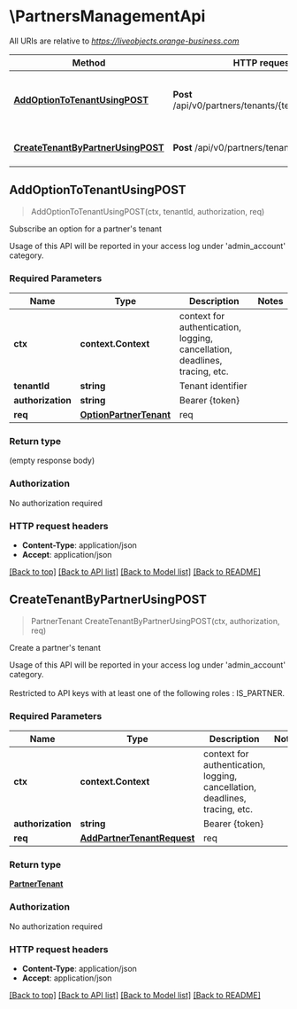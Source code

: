 # \PartnersManagementApi

All URIs are relative to *https://liveobjects.orange-business.com*

Method | HTTP request | Description
------------- | ------------- | -------------
[**AddOptionToTenantUsingPOST**](PartnersManagementApi.md#AddOptionToTenantUsingPOST) | **Post** /api/v0/partners/tenants/{tenantId}/options | Subscribe an option for a partner&#39;s tenant
[**CreateTenantByPartnerUsingPOST**](PartnersManagementApi.md#CreateTenantByPartnerUsingPOST) | **Post** /api/v0/partners/tenants | Create a partner&#39;s tenant



## AddOptionToTenantUsingPOST

> AddOptionToTenantUsingPOST(ctx, tenantId, authorization, req)

Subscribe an option for a partner's tenant

Usage of this API will be reported in your access log under 'admin_account' category.

### Required Parameters


Name | Type | Description  | Notes
------------- | ------------- | ------------- | -------------
**ctx** | **context.Context** | context for authentication, logging, cancellation, deadlines, tracing, etc.
**tenantId** | **string**| Tenant identifier | 
**authorization** | **string**| Bearer {token} | 
**req** | [**OptionPartnerTenant**](OptionPartnerTenant.md)| req | 

### Return type

 (empty response body)

### Authorization

No authorization required

### HTTP request headers

- **Content-Type**: application/json
- **Accept**: application/json

[[Back to top]](#) [[Back to API list]](../README.md#documentation-for-api-endpoints)
[[Back to Model list]](../README.md#documentation-for-models)
[[Back to README]](../README.md)


## CreateTenantByPartnerUsingPOST

> PartnerTenant CreateTenantByPartnerUsingPOST(ctx, authorization, req)

Create a partner's tenant

Usage of this API will be reported in your access log under 'admin_account' category.<br><br>Restricted to API keys with at least one of the following roles : IS_PARTNER.

### Required Parameters


Name | Type | Description  | Notes
------------- | ------------- | ------------- | -------------
**ctx** | **context.Context** | context for authentication, logging, cancellation, deadlines, tracing, etc.
**authorization** | **string**| Bearer {token} | 
**req** | [**AddPartnerTenantRequest**](AddPartnerTenantRequest.md)| req | 

### Return type

[**PartnerTenant**](PartnerTenant.md)

### Authorization

No authorization required

### HTTP request headers

- **Content-Type**: application/json
- **Accept**: application/json

[[Back to top]](#) [[Back to API list]](../README.md#documentation-for-api-endpoints)
[[Back to Model list]](../README.md#documentation-for-models)
[[Back to README]](../README.md)

